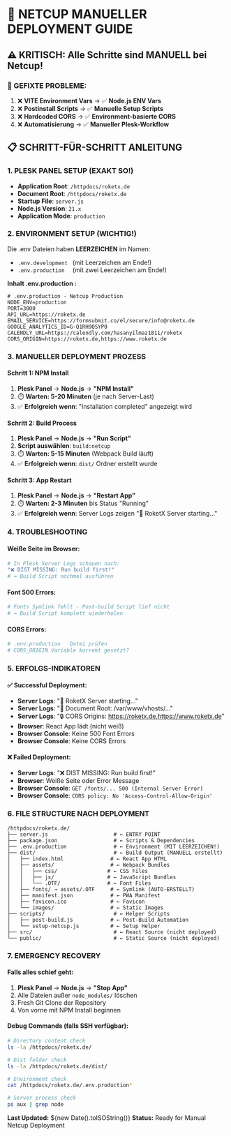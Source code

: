 # 🚀 NETCUP MANUELLER DEPLOYMENT GUIDE

## ⚠️ KRITISCH: Alle Schritte sind MANUELL bei Netcup!

### 🔧 GEFIXTE PROBLEME:
1. ❌ **VITE Environment Vars** → ✅ **Node.js ENV Vars**
2. ❌ **Postinstall Scripts** → ✅ **Manuelle Setup Scripts**  
3. ❌ **Hardcoded CORS** → ✅ **Environment-basierte CORS**
4. ❌ **Automatisierung** → ✅ **Manueller Plesk-Workflow**

## 📋 SCHRITT-FÜR-SCHRITT ANLEITUNG

### 1. PLESK PANEL SETUP (EXAKT SO!)
- **Application Root**: `/httpdocs/roketx.de`
- **Document Root**: `/httpdocs/roketx.de`
- **Startup File**: `server.js`
- **Node.js Version**: `21.x`
- **Application Mode**: `production`

### 2. ENVIRONMENT SETUP (WICHTIG!)
Die .env Dateien haben **LEERZEICHEN** im Namen:
- `.env.development ` (mit Leerzeichen am Ende!)
- `.env.production  ` (mit zwei Leerzeichen am Ende!)

**Inhalt .env.production  :**
```env
# .env.production - Netcup Production
NODE_ENV=production
PORT=3000
API_URL=https://roketx.de
EMAIL_SERVICE=https://formsubmit.co/el/secure/info@roketx.de
GOOGLE_ANALYTICS_ID=G-Q1RH9QSYP0
CALENDLY_URL=https://calendly.com/hasanyilmaz1811/roketx
CORS_ORIGIN=https://roketx.de,https://www.roketx.de
```

### 3. MANUELLER DEPLOYMENT PROZESS

#### Schritt 1: NPM Install
1. **Plesk Panel** → **Node.js** → **"NPM Install"**
2. ⏱️ **Warten: 5-20 Minuten** (je nach Server-Last)
3. ✅ **Erfolgreich wenn**: "Installation completed" angezeigt wird

#### Schritt 2: Build Process  
1. **Plesk Panel** → **Node.js** → **"Run Script"**
2. **Script auswählen**: `build:netcup`
3. ⏱️ **Warten: 5-15 Minuten** (Webpack Build läuft)
4. ✅ **Erfolgreich wenn**: `dist/` Ordner erstellt wurde

#### Schritt 3: App Restart
1. **Plesk Panel** → **Node.js** → **"Restart App"**
2. ⏱️ **Warten: 2-3 Minuten** bis Status "Running" 
3. ✅ **Erfolgreich wenn**: Server Logs zeigen "🚀 RoketX Server starting..."

### 4. TROUBLESHOOTING

#### Weiße Seite im Browser:
```bash
# In Plesk Server Logs schauen nach:
"❌ DIST MISSING: Run build first!"
# → Build Script nochmal ausführen
```

#### Font 500 Errors:
```bash
# Fonts Symlink fehlt - Post-build Script lief nicht
# → Build Script komplett wiederholen  
```

#### CORS Errors:
```bash
# .env.production   Datei prüfen
# CORS_ORIGIN Variable korrekt gesetzt?
```

### 5. ERFOLGS-INDIKATOREN

#### ✅ Successful Deployment:
- **Server Logs**: "🚀 RoketX Server starting..."
- **Server Logs**: "📁 Document Root: /var/www/vhosts/..."
- **Server Logs**: "🔒 CORS Origins: https://roketx.de,https://www.roketx.de"
- **Browser**: React App lädt (nicht weiß)
- **Browser Console**: Keine 500 Font Errors
- **Browser Console**: Keine CORS Errors

#### ❌ Failed Deployment:
- **Server Logs**: "❌ DIST MISSING: Run build first!"
- **Browser**: Weiße Seite oder Error Message
- **Browser Console**: `GET /fonts/... 500 (Internal Server Error)`
- **Browser Console**: `CORS policy: No 'Access-Control-Allow-Origin'`

### 6. FILE STRUCTURE NACH DEPLOYMENT
```
/httpdocs/roketx.de/
├── server.js                     # ← ENTRY POINT
├── package.json                  # ← Scripts & Dependencies  
├── .env.production               # ← Environment (MIT LEERZEICHEN!)
├── dist/                         # ← Build Output (MANUELL erstellt)
│   ├── index.html               # ← React App HTML  
│   ├── assets/                  # ← Webpack Bundles
│   │   ├── css/                # ← CSS Files
│   │   ├── js/                 # ← JavaScript Bundles  
│   │   └── .OTF/               # ← Font Files
│   ├── fonts/ → assets/.OTF     # ← Symlink (AUTO-ERSTELLT)
│   ├── manifest.json            # ← PWA Manifest
│   ├── favicon.ico              # ← Favicon
│   └── images/                  # ← Static Images
├── scripts/                      # ← Helper Scripts
│   ├── post-build.js            # ← Post-Build Automation
│   └── setup-netcup.js          # ← Setup Helper
├── src/                          # ← React Source (nicht deployed)
└── public/                       # ← Static Source (nicht deployed)
```

### 7. EMERGENCY RECOVERY

#### Falls alles schief geht:
1. **Plesk Panel** → **Node.js** → **"Stop App"**
2. Alle Dateien außer `node_modules/` löschen  
3. Fresh Git Clone der Repository
4. Von vorne mit NPM Install beginnen

#### Debug Commands (falls SSH verfügbar):
```bash
# Directory content check
ls -la /httpdocs/roketx.de/

# Dist folder check  
ls -la /httpdocs/roketx.de/dist/

# Environment check
cat /httpdocs/roketx.de/.env.production*

# Server process check
ps aux | grep node
```

**Last Updated:** ${new Date().toISOString()}
**Status:** Ready for Manual Netcup Deployment